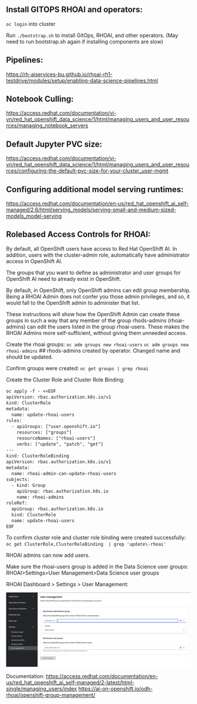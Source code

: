 
## Install GITOPS RHOAI and operators:
`oc login` into cluster

Run `./bootstrap.sh` to install GitOps, RHOAI, and other operators.
(May need to run bootstrap.sh again if installing components are slow)

## Pipelines:
https://rh-aiservices-bu.github.io/rhoai-rh1-testdrive/modules/setup/enabling-data-science-pipelines.html

## Notebook Culling:
https://access.redhat.com/documentation/vi-vn/red_hat_openshift_data_science/1/html/managing_users_and_user_resources/managing_notebook_servers 

## Default Jupyter PVC size:
https://access.redhat.com/documentation/vi-vn/red_hat_openshift_data_science/1/html/managing_users_and_user_resources/configuring-the-default-pvc-size-for-your-cluster_user-mgmt 

## Configuring additional model serving runtimes:
https://access.redhat.com/documentation/en-us/red_hat_openshift_ai_self-managed/2.6/html/serving_models/serving-small-and-medium-sized-models_model-serving


## Rolebased Access Controls for RHOAI:
By default, all OpenShift users have access to Red Hat OpenShift AI. In addition, users with the cluster-admin role, automatically have administrator access in OpenShift AI.

The groups that you want to define as administrator and user groups for OpenShift AI need to already exist in OpenShift.

By default, in OpenShift, only OpenShift admins can edit group membership. Being a RHOAI Admin does not confer you those admin privileges, and so, it would fall to the OpenShift admin to administer that list.

These instructions will show how the OpenShift Admin can create these groups in such a way that any member of the group rhods-admins (rhoai-admins) can edit the users listed in the group rhoai-users. These makes the RHOAI Admins more self-sufficient, without giving them unneeded access.

Create the rhoai groups:
`oc adm groups new rhoai-users` 
`oc adm groups new rhoai-admins` ## rhods-admins created by operator. Changed name and should be updated.

Confirm groups were created: `oc get groups | grep rhoai`

Create the Cluster Role and Cluster Role Binding:
```
oc apply -f - <<EOF
apiVersion: rbac.authorization.k8s.io/v1
kind: ClusterRole
metadata:
  name: update-rhoai-users
rules:
  - apiGroups: ["user.openshift.io"]
    resources: ["groups"]
    resourceNames: ["rhoai-users"]
    verbs: ["update", "patch", "get"]
---
kind: ClusterRoleBinding
apiVersion: rbac.authorization.k8s.io/v1
metadata:
  name: rhoai-admin-can-update-rhoai-users
subjects:
  - kind: Group
    apiGroup: rbac.authorization.k8s.io
    name: rhoai-admins
roleRef:
  apiGroup: rbac.authorization.k8s.io
  kind: ClusterRole
  name: update-rhoai-users
EOF
```
To confirm cluster role and cluster role binding were created successfully:
`oc get ClusterRole,ClusterRoleBinding  | grep 'update\-rhoai'`

RHOAI admins can now add users.

Make sure the rhoai-users group is added in the Data Science user groups: RHOAI>Settings>User Management>Data Science user groups

RHOAI Dashboard > Settings > User Management:

![Add Groups in RHOAI](./readme_images/add_groups_RHOAI.png "Add Groups in RHOAI")

Documentation:
https://access.redhat.com/documentation/en-us/red_hat_openshift_ai_self-managed/2-latest/html-single/managing_users/index
https://ai-on-openshift.io/odh-rhoai/openshift-group-management/
